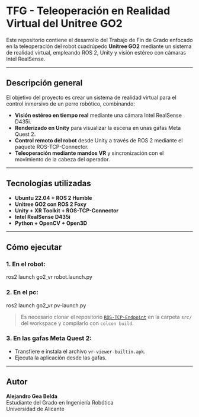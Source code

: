 # TFG - Teleoperación en Realidad Virtual del Unitree GO2

Este repositorio contiene el desarrollo del Trabajo de Fin de Grado enfocado en la teleoperación del robot cuadrúpedo **Unitree GO2** mediante un sistema de realidad virtual, empleando ROS 2, Unity y visión estéreo con cámaras Intel RealSense.

---

## Descripción general

El objetivo del proyecto es crear un sistema de realidad virtual para el control inmersivo de un perro robótico, combinando:

- **Visión estéreo en tiempo real** mediante una cámara Intel RealSense D435i.
- **Renderizado en Unity** para visualizar la escena en unas gafas Meta Quest 2.
- **Control remoto del robot** desde Unity a través de ROS 2 mediante el paquete ROS-TCP-Connector.
- **Teleoperación mediante mandos VR** y sincronización con el movimiento de la cabeza del operador.

---

## Tecnologías utilizadas

- **Ubuntu 22.04 + ROS 2 Humble**
- **Unitree GO2 con ROS 2 Foxy**
- **Unity + XR Toolkit + ROS-TCP-Connector**
- **Intel RealSense D435i**
- **Python + OpenCV + Open3D**

---

## Cómo ejecutar

### 1. En el robot:
ros2 launch go2_vr robot.launch.py

### 2. En el pc:
ros2 launch go2_vr pv-launch.py

> Es necesario clonar el repositorio [`ROS-TCP-Endpoint`](https://github.com/Unity-Technologies/ROS-TCP-Endpoint) en la carpeta `src/` del workspace y compilarlo con `colcon build`.

### 3. En las gafas Meta Quest 2:

- Transfiere e instala el archivo `vr-viewer-builtin.apk`.
- Ejecuta la aplicación desde las gafas.

---

## Autor

**Alejandro Gea Belda**  
Estudiante del Grado en Ingeniería Robótica  
Universidad de Alicante